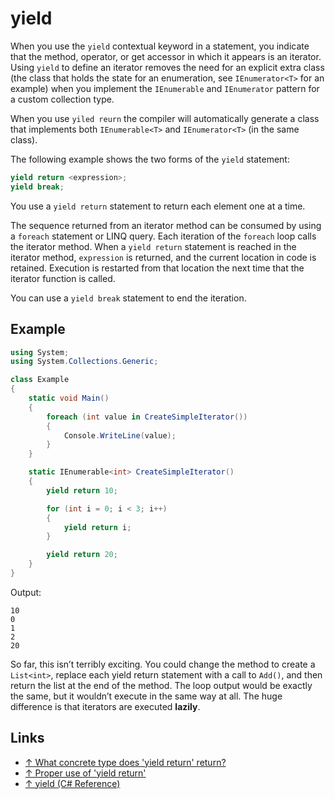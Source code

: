 # yield

When you use the `yield` contextual keyword in a statement, you indicate that the method, operator, or get accessor in which it appears is an iterator. Using `yield` to define an iterator removes the need for an explicit extra class (the class that holds the state for an enumeration, see `IEnumerator<T>` for an example) when you implement the `IEnumerable` and `IEnumerator` pattern for a custom collection type.

When you use `yiled reurn` the compiler will automatically generate a class that implements both `IEnumerable<T>` and `IEnumerator<T>` (in the same class).

The following example shows the two forms of the `yield` statement:

```csharp
yield return <expression>;
yield break;
```

You use a `yield return` statement to return each element one at a time.

The sequence returned from an iterator method can be consumed by using a `foreach` statement or LINQ query. Each iteration of the `foreach` loop calls the iterator method. When a `yield return` statement is reached in the iterator method, `expression` is returned, and the current location in code is retained. Execution is restarted from that location the next time that the iterator function is called.

You can use a `yield break` statement to end the iteration.

## Example

```csharp
using System;
using System.Collections.Generic;

class Example
{
    static void Main()
    {
        foreach (int value in CreateSimpleIterator())
        {
            Console.WriteLine(value);
        }
    }

    static IEnumerable<int> CreateSimpleIterator()
    {
        yield return 10;

        for (int i = 0; i < 3; i++)
        {
            yield return i;
        }

        yield return 20;
    }
}
```

Output:

```output
10
0
1
2
20
```

So far, this isn’t terribly exciting. You could change the method to create a `List<int>`, replace each yield return statement with a call to `Add()`, and then return the list at the end of the method. The loop output would be exactly the same, but it wouldn’t execute in the same way at all. The huge difference is that iterators are executed **lazily**.

## Links

* [↑ What concrete type does 'yield return' return?](https://stackoverflow.com/questions/3454395/what-concrete-type-does-yield-return-return)
* [↑ Proper use of 'yield return'](https://stackoverflow.com/questions/410026/proper-use-of-yield-return)
* [↑ yield (C# Reference)](https://docs.microsoft.com/en-us/dotnet/csharp/language-reference/keywords/yield)
